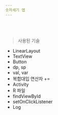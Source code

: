 ```yaml
---
숫자세기 앱
---
```

<br><br>

> 사용된 기술

- LinearLayout<br>
- TextView<br>
- Button<br>
- dp, sp<br>
- val, var<br>
- 복합대입 연산자 +=<br>
- Activity<br>
- R 파일<br>
- findViewById<br>
- setOnClickListener<br>
- Log<br>
<br>
